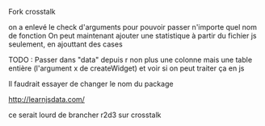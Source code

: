 Fork crosstalk

on a enlevé le check d'arguments pour pouvoir passer n'importe quel nom de fonction
On peut maintenant ajouter une statistique à partir du fichier js seulement, en ajouttant des cases

TODO :
Passer dans "data" depuis r non plus une colonne mais une table entière (l'argument x de createWidget) et voir si on peut traiter ça en js

Il faudrait essayer de changer le nom du package

http://learnjsdata.com/

ce serait lourd de brancher r2d3 sur crosstalk
